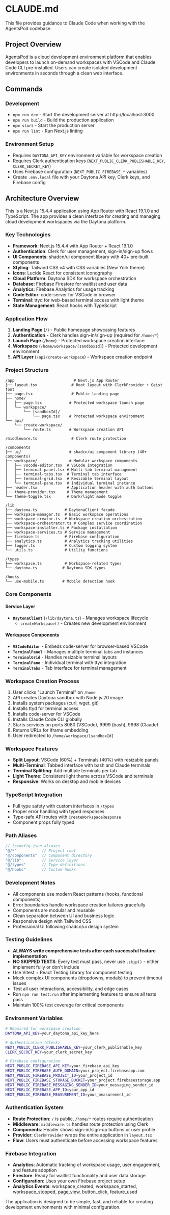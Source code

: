 # CLAUDE.md

This file provides guidance to Claude Code when working with the AgentsPod codebase.

## Project Overview

AgentsPod is a cloud development environment platform that enables developers to launch on-demand workspaces with VSCode and Claude Code CLI pre-installed. Users can create isolated development environments in seconds through a clean web interface.

## Commands

### Development
- `npm run dev` - Start the development server at http://localhost:3000
- `npm run build` - Build the production application
- `npm start` - Start the production server
- `npm run lint` - Run Next.js linting

### Environment Setup
- Requires `DAYTONA_API_KEY` environment variable for workspace creation
- Requires Clerk authentication keys (`NEXT_PUBLIC_CLERK_PUBLISHABLE_KEY`, `CLERK_SECRET_KEY`)
- Uses Firebase configuration (`NEXT_PUBLIC_FIREBASE_*` variables)
- Create `.env.local` file with your Daytona API key, Clerk keys, and Firebase config

## Architecture Overview

This is a Next.js 15.4.4 application using App Router with React 19.1.0 and TypeScript. The app provides a clean interface for creating and managing cloud development workspaces via the Daytona platform.

### Key Technologies
- **Framework**: Next.js 15.4.4 with App Router + React 19.1.0
- **Authentication**: Clerk for user management, sign-in/sign-up flows
- **UI Components**: shadcn/ui component library with 40+ pre-built components
- **Styling**: Tailwind CSS v4 with CSS variables (New York theme)
- **Icons**: Lucide React for consistent iconography
- **Cloud Platform**: Daytona SDK for workspace orchestration
- **Database**: Firebase Firestore for waitlist and user data
- **Analytics**: Firebase Analytics for usage tracking
- **Code Editor**: code-server for VSCode in browser
- **Terminal**: ttyd for web-based terminal access with light theme
- **State Management**: React hooks with TypeScript

### Application Flow
1. **Landing Page** (`/`) - Public homepage showcasing features
2. **Authentication** - Clerk handles sign-in/sign-up (required for `/home/*`)
3. **Launch Page** (`/home`) - Protected workspace creation interface
4. **Workspace** (`/home/workspace/[sandboxId]`) - Protected development environment
5. **API Layer** (`/api/create-workspace`) - Workspace creation endpoint

### Project Structure
```
/app                          # Next.js App Router
├── layout.tsx               # Root layout with ClerkProvider + Geist font
├── page.tsx                 # Public landing page
├── home/
│   ├── page.tsx            # Protected workspace launch page
│   └── workspace/
│       └── [sandboxId]/
│           └── page.tsx    # Protected workspace environment
└── api/
    └── create-workspace/
        └── route.ts        # Workspace creation API

/middleware.ts               # Clerk route protection

/components
├── ui/                     # shadcn/ui component library (40+ components)
├── workspace/              # Modular workspace components
│   ├── vscode-editor.tsx  # VSCode integration
│   ├── terminal-panel.tsx # Multi-tab terminal management
│   ├── terminal-tabs.tsx  # Terminal tab interface
│   ├── terminal-grid.tsx  # Resizable terminal layout
│   └── terminal-pane.tsx  # Individual terminal instance
├── header.tsx             # Application header with auth buttons
├── theme-provider.tsx     # Theme management
└── theme-toggle.tsx       # Dark/light mode toggle

/lib
├── daytona.ts            # DaytonaClient facade
├── workspace-manager.ts  # Basic workspace operations
├── workspace-creator.ts  # Workspace creation orchestration
├── workspace-orchestrator.ts # Complex service coordination
├── workspace-installer.ts # Package installation
├── workspace-services.ts # Service management
├── firebase.ts           # Firebase configuration
├── analytics.ts          # Analytics tracking utilities
├── logger.ts             # Custom logging system
└── utils.ts              # Utility functions

/types
├── workspace.ts          # Workspace-related types
└── daytona.ts           # Daytona SDK types

/hooks
└── use-mobile.ts        # Mobile detection hook
```

### Core Components

#### Service Layer
- **`DaytonaClient`** (`/lib/daytona.ts`) - Manages workspace lifecycle
  - `createWorkspace()` - Creates new development environment

#### Workspace Components
- **`VSCodeEditor`** - Embeds code-server for browser-based VSCode
- **`TerminalPanel`** - Manages multiple terminal tabs and instances
- **`TerminalGrid`** - Handles resizable terminal layouts
- **`TerminalPane`** - Individual terminal with ttyd integration
- **`TerminalTabs`** - Tab interface for terminal management

### Workspace Creation Process
1. User clicks "Launch Terminal" on `/home`
2. API creates Daytona sandbox with Node.js 20 image
3. Installs system packages (curl, wget, git)
4. Installs ttyd for terminal access
5. Installs code-server for VSCode
6. Installs Claude Code CLI globally
7. Starts services on ports 8080 (VSCode), 9999 (bash), 9998 (Claude)
8. Returns URLs for iframe embedding
9. User redirected to `/home/workspace/[sandboxId]`

### Workspace Features
- **Split Layout**: VSCode (60%) + Terminals (40%) with resizable panels
- **Multi-Terminal**: Tabbed interface with bash and Claude terminals
- **Terminal Splitting**: Add multiple terminals per tab
- **Light Theme**: Consistent light theme across VSCode and terminals
- **Responsive**: Works on desktop and mobile devices

### TypeScript Integration
- Full type safety with custom interfaces in `/types`
- Proper error handling with typed responses
- Type-safe API routes with `CreateWorkspaceResponse`
- Component props fully typed

### Path Aliases
```typescript
// tsconfig.json aliases
"@/*"           // Project root
"@/components"  // Component directory
"@/lib"         // Service layer
"@/types"       // Type definitions
"@/hooks"       // Custom hooks
```

### Development Notes
- All components use modern React patterns (hooks, functional components)
- Error boundaries handle workspace creation failures gracefully
- Components are modular and reusable
- Clean separation between UI and business logic
- Responsive design with Tailwind CSS
- Professional UI following shadcn/ui design system

### Testing Guidelines
- **ALWAYS write comprehensive tests after each successful feature implementation**
- **NO SKIPPED TESTS**: Every test must pass, never use `.skip()` - either implement fully or don't include
- Use Vitest + React Testing Library for component testing
- Mock complex UI components (dropdowns, modals) to prevent timeout issues
- Test all user interactions, accessibility, and edge cases
- Run `npm run test:run` after implementing features to ensure all tests pass
- Maintain 100% test coverage for critical components

### Environment Variables
```bash
# Required for workspace creation
DAYTONA_API_KEY=your_daytona_api_key_here

# Authentication (Clerk)
NEXT_PUBLIC_CLERK_PUBLISHABLE_KEY=your_clerk_publishable_key
CLERK_SECRET_KEY=your_clerk_secret_key

# Firebase configuration
NEXT_PUBLIC_FIREBASE_API_KEY=your_firebase_api_key
NEXT_PUBLIC_FIREBASE_AUTH_DOMAIN=your_project.firebaseapp.com
NEXT_PUBLIC_FIREBASE_PROJECT_ID=your_project_id
NEXT_PUBLIC_FIREBASE_STORAGE_BUCKET=your_project.firebasestorage.app
NEXT_PUBLIC_FIREBASE_MESSAGING_SENDER_ID=your_messaging_sender_id
NEXT_PUBLIC_FIREBASE_APP_ID=your_app_id
NEXT_PUBLIC_FIREBASE_MEASUREMENT_ID=your_measurement_id
```

### Authentication System
- **Route Protection**: `/` is public, `/home/*` routes require authentication
- **Middleware**: `middleware.ts` handles route protection using Clerk
- **Components**: Header shows sign-in/sign-up buttons or user profile
- **Provider**: `ClerkProvider` wraps the entire application in `layout.tsx`
- **Flow**: Users must authenticate before accessing workspace features

### Firebase Integration
- **Analytics**: Automatic tracking of workspace usage, user engagement, and feature adoption
- **Firestore**: Ready for waitlist functionality and user data storage
- **Configuration**: Uses your own Firebase project setup
- **Analytics Events**: workspace_created, workspace_started, workspace_stopped, page_view, button_click, feature_used

The application is designed to be simple, fast, and reliable for creating development environments with minimal configuration.